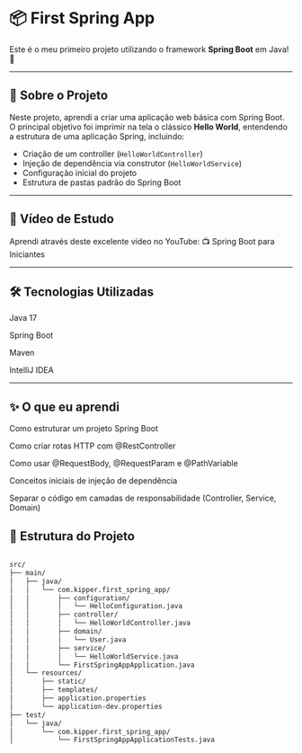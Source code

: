 # 📦 First Spring App

Este é o meu primeiro projeto utilizando o framework **Spring Boot** em Java! 🚀

---

## 👋 Sobre o Projeto

Neste projeto, aprendi a criar uma aplicação web básica com Spring Boot.  
O principal objetivo foi imprimir na tela o clássico **Hello World**, entendendo a estrutura de uma aplicação Spring, incluindo:

- Criação de um controller (`HelloWorldController`)
- Injeção de dependência via construtor (`HelloWorldService`)
- Configuração inicial do projeto
- Estrutura de pastas padrão do Spring Boot

---



## 🎥 Vídeo de Estudo
Aprendi através deste excelente vídeo no YouTube:
📺 Spring Boot para Iniciantes

---

## 🛠️ Tecnologias Utilizadas
Java 17

Spring Boot

Maven

IntelliJ IDEA

---

## ✨ O que eu aprendi
Como estruturar um projeto Spring Boot

Como criar rotas HTTP com @RestController

Como usar @RequestBody, @RequestParam e @PathVariable

Conceitos iniciais de injeção de dependência

Separar o código em camadas de responsabilidade (Controller, Service, Domain)

## 📁 Estrutura do Projeto
```bash

src/
├── main/
│   ├── java/
│   │   └── com.kipper.first_spring_app/
│   │       ├── configuration/
│   │       │   └── HelloConfiguration.java
│   │       ├── controller/
│   │       │   └── HelloWorldController.java
│   │       ├── domain/
│   │       │   └── User.java
│   │       ├── service/
│   │       │   └── HelloWorldService.java
│   │       └── FirstSpringAppApplication.java
│   └── resources/
│       ├── static/
│       ├── templates/
│       ├── application.properties
│       └── application-dev.properties
├── test/
│   └── java/
│       └── com.kipper.first_spring_app/
│           └── FirstSpringAppApplicationTests.java


